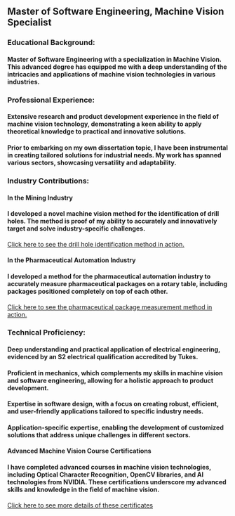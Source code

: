 ## Master of Software Engineering, Machine Vision Specialist

### Educational Background:

#### Master of Software Engineering with a specialization in Machine Vision. This advanced degree has equipped me with a deep understanding of the intricacies and applications of machine vision technologies in various industries.

### Professional Experience:

#### Extensive research and product development experience in the field of machine vision technology, demonstrating a keen ability to apply theoretical knowledge to practical and innovative solutions.
####  Prior to embarking on my own dissertation topic, I have been instrumental in creating tailored solutions for industrial needs. My work has spanned various sectors, showcasing versatility and adaptability.

### Industry Contributions:

#### In the Mining Industry
#### I developed a novel machine vision method for the identification of drill holes. The method is proof of my ability to accurately and innovatively target and solve industry-specific challenges.
[Click here to see the drill hole identification method in action.](assets/BoreHoleDetection2021KoponenJarmo2021.jpg)

#### In the Pharmaceutical Automation Industry
#### I developed a method for the pharmaceutical automation industry to accurately measure pharmaceutical packages on a rotary table, including packages positioned completely on top of each other.
[Click here to see the pharmaceutical package measurement method in action.](assets/MachineVisionProGradu.jpg)



### Technical Proficiency:

#### Deep understanding and practical application of electrical engineering, evidenced by an S2 electrical qualification accredited by Tukes.
#### Proficient in mechanics, which complements my skills in machine vision and software engineering, allowing for a holistic approach to product development.
#### Expertise in software design, with a focus on creating robust, efficient, and user-friendly applications tailored to specific industry needs.
#### Application-specific expertise, enabling the development of customized solutions that address unique challenges in different sectors.

#### Advanced Machine Vision Course Certifications

####  I have completed advanced courses in machine vision technologies, including Optical Character Recognition, OpenCV libraries, and AI technologies from NVIDIA. These certifications underscore my advanced skills and knowledge in the field of machine vision.
[Click here to see more details of these certificates](assets/Computer_Vision_Training_Certificates.pdf) 
